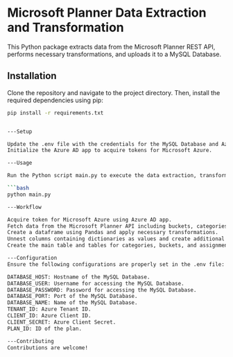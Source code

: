 # Microsoft Planner Data Extraction and Transformation

This Python package extracts data from the Microsoft Planner REST API, performs necessary transformations, and uploads it to a MySQL Database.

## Installation

Clone the repository and navigate to the project directory. Then, install the required dependencies using pip:

```bash
pip install -r requirements.txt


---Setup

Update the .env file with the credentials for the MySQL Database and Azure configuration.
Initialize the Azure AD app to acquire tokens for Microsoft Azure.

---Usage

Run the Python script main.py to execute the data extraction, transformation, and database upload processes. Make sure you have completed the setup steps mentioned above before running the script.

```bash
python main.py

---Workflow

Acquire token for Microsoft Azure using Azure AD app.
Fetch data from the Microsoft Planner API including buckets, categories(labels), and assignments.
Create a dataframe using Pandas and apply necessary transformations.
Unnest columns containing dictionaries as values and create additional tables in the SQL database.
Create the main table and tables for categories, buckets, and assignments in the MySQL Database.

---Configuration
Ensure the following configurations are properly set in the .env file:

DATABASE_HOST: Hostname of the MySQL Database.
DATABASE_USER: Username for accessing the MySQL Database.
DATABASE_PASSWORD: Password for accessing the MySQL Database.
DATABASE_PORT: Port of the MySQL Database.
DATABASE_NAME: Name of the MySQL Database.
TENANT_ID: Azure Tenant ID.
CLIENT_ID: Azure Client ID.
CLIENT_SECRET: Azure Client Secret.
PLAN_ID: ID of the plan.

---Contributing
Contributions are welcome!
